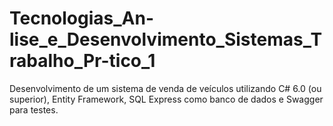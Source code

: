 # Tecnologias_An-lise_e_Desenvolvimento_Sistemas_Trabalho_Pr-tico_1
Desenvolvimento de um sistema de venda de veículos utilizando C# 6.0 (ou superior), Entity Framework, SQL Express como banco de dados e Swagger para testes.
